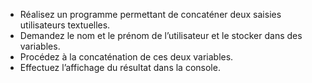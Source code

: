 

- Réalisez un programme permettant de concaténer deux saisies utilisateurs textuelles. 
- Demandez le nom et le prénom de l’utilisateur et le stocker dans des variables. 
- Procédez à la concaténation de ces deux variables. 
- Effectuez l’affichage du résultat dans la console. 